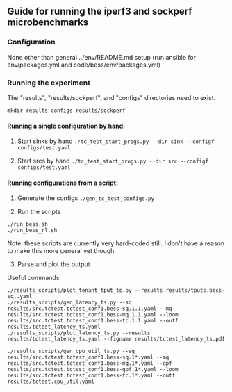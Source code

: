 ## Guide for running the iperf3 and sockperf microbenchmarks

### Configuration

None other than general ../env/README.md setup (run ansible for
env/packages.yml and code/bess/env/packages.yml)

### Running the experiment

The "results", "results/sockperf", and "configs" directories need to exist.
```
mkdir results configs results/sockperf
```

#### Running a single configuration by hand:

1. Start sinks by hand
```./tc_test_start_progs.py --dir sink --configf configs/test.yaml```

2. Start srcs by hand
```./tc_test_start_progs.py --dir src --configf configs/test.yaml```

#### Running configurations from a script:

1. Generate the configs
```./gen_tc_test_configs.py```

2. Run the scripts
```
./run_bess.sh
./run_bess_rl.sh
```

Note: these scripts are currently very hard-coded still.  I don't have a reason to make
  this more general yet though.

3. Parse and plot the output

Useful commands:
```
./results_scripts/plot_tenant_tput_ts.py --results results/tputs.bess-sq..yaml
./results_scripts/gen_latency_ts.py --sq results/src.tctest.tctest_conf1.bess-sq.1.1.yaml --mq results/src.tctest.tctest_conf1.bess-mq.1.1.yaml --loom results/src.tctest.tctest_conf1.bess-tc.1.1.yaml --outf results/tctest_latency_ts.yaml
./results_scripts/plot_latency_ts.py --results results/tctest_latency_ts.yaml --figname results/tctest_latency_ts.pdf

./results_scripts/gen_cpu_util_ts.py --sq results/src.tctest.tctest_conf1.bess-sq.1*.yaml --mq results/src.tctest.tctest_conf1.bess-mq.1*.yaml --qpf results/src.tctest.tctest_conf1.bess-qpf.1*.yaml --loom results/src.tctest.tctest_conf1.bess-tc.1*.yaml --outf results/tctest.cpu_util.yaml
```
